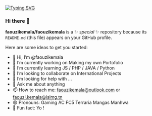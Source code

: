 [![Typing SVG](https://readme-typing-svg.demolab.com?font=Nova+Cut&weight=100&size=30&duration=4000&pause=1000&color=0096FF&background=FFFFFF00&center=true&vCenter=true&multiline=true&width=435&height=100&lines=Faouzi+Kemala;Computer+Scientist)](https://git.io/typing-svg)




### Hi there 👋


**faouzikemala/faouzikemala** is a ✨ _special_ ✨ repository because its `README.md` (this file) appears on your GitHub profile.

Here are some ideas to get you started:
- 👋 Hi, I’m @faouzikemala
- 🔭 I’m currently working on Making my own Portofolio 
- 🌱 I’m currently learning JS / PHP / JAVA / Python 
- 👯 I’m looking to collaborate on International Projects
- 🤔 I’m looking for help with ...
- 💬 Ask me about anything
- 📫 How to reach me: faouzikemala@outlook.com or faouzi.kemala@isimg.tn 
- 😄 Pronouns: Gaming AC FC5 Terraria Mangas Manhwa  
- 👀 Fun fact: Yo !

